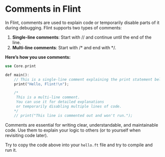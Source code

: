 # Comments in Flint

In Flint, comments are used to explain code or temporarily disable parts of it during debugging. Flint supports two types of comments:

1. **Single-line comments**: Start with // and continue until the end of the line.
2. **Multi-line comments**: Start with /* and end with */.

**Here’s how you use comments:**

```rs
use Core.print

def main():
    // This is a single-line comment explaining the print statement below
    print("Hello, Flint!\n");

    /*
     This is a multi-line comment.
     You can use it for detailed explanations
     or temporarily disabling multiple lines of code.
    */
    // print("This line is commented out and won't run.");
```

Comments are essential for writing clear, understandable, and maintainable code. Use them to explain your logic to others (or to yourself when revisiting code later).

Try to copy the code above into your `hello.ft` file and try to compile and run it.
